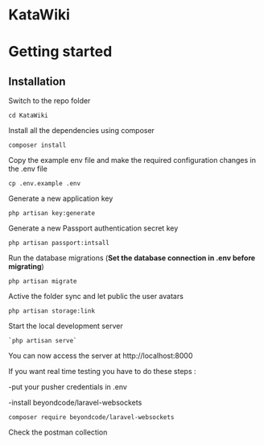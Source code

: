 # KataWiki

# Getting started

## Installation

Switch to the repo folder

    cd KataWiki

Install all the dependencies using composer

    composer install

Copy the example env file and make the required configuration changes in the .env file

    cp .env.example .env

Generate a new application key

    php artisan key:generate

Generate a new Passport authentication secret key

    php artisan passport:intsall

Run the database migrations (**Set the database connection in .env before migrating**)

    php artisan migrate

Active the folder sync and let public the user avatars

    php artisan storage:link

Start the local development server

    `php artisan serve`

You can now access the server at http://localhost:8000


If you want real time testing you have to do these steps :

-put your pusher credentials in .env

-install beyondcode/laravel-websockets

   `composer require beyondcode/laravel-websockets`



Check the postman collection
